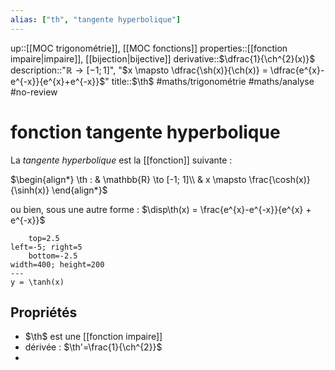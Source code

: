 ```yaml
---
alias: ["th", "tangente hyperbolique"]
---
```

up::[[MOC trigonométrie]], [[MOC fonctions]]
properties::[[fonction impaire|impaire]], [[bijection|bijective]]
derivative::$\dfrac{1}{\ch^{2}(x)}$
description::"$\mathbb{R} \to [-1; 1]$", "$x \mapsto \dfrac{\sh(x)}{\ch(x)} = \dfrac{e^{x}-e^{-x}}{e^{x}+e^{-x}}$"
title::$\th$
#maths/trigonométrie #maths/analyse #no-review 
# fonction tangente hyperbolique
La *tangente hyperbolique* est la [[fonction]] suivante :

$\begin{align*} \th : & \mathbb{R} \to [-1; 1]\\ & x \mapsto \frac{\cosh(x)}{\sinh(x)} \end{align*}$

ou bien, sous une autre forme :
$\disp\th(x) = \frac{e^{x}-e^{-x}}{e^{x} + e^{-x}}$


```desmos-graph
    top=2.5
left=-5; right=5
    bottom=-2.5
width=400; height=200
---
y = \tanh(x)
```


## Propriétés

 - $\th$ est une [[fonction impaire]]
 - dérivée : $\th'=\frac{1}{\ch^{2}}$
 - 

